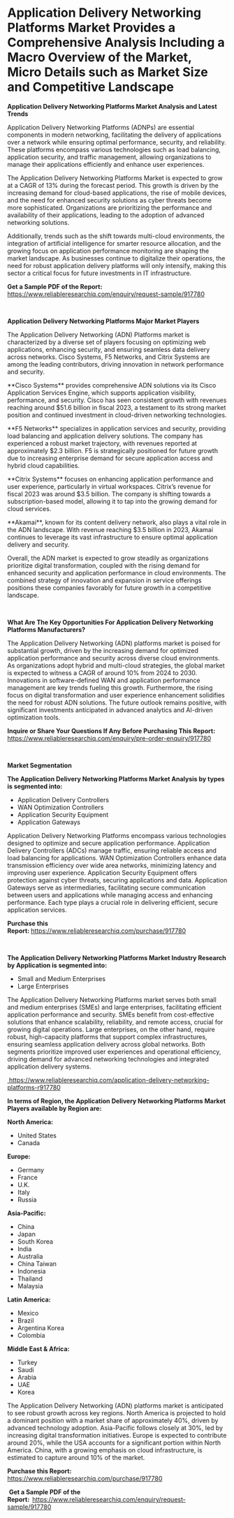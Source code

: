 <p><h1>Application Delivery Networking Platforms Market Provides a Comprehensive Analysis Including a Macro Overview of the Market, Micro Details such as Market Size and Competitive Landscape</h1></p><p><strong>Application Delivery Networking Platforms Market Analysis and Latest Trends</strong></p>
<p><p>Application Delivery Networking Platforms (ADNPs) are essential components in modern networking, facilitating the delivery of applications over a network while ensuring optimal performance, security, and reliability. These platforms encompass various technologies such as load balancing, application security, and traffic management, allowing organizations to manage their applications efficiently and enhance user experiences.</p><p>The Application Delivery Networking Platforms Market is expected to grow at a CAGR of 13% during the forecast period. This growth is driven by the increasing demand for cloud-based applications, the rise of mobile devices, and the need for enhanced security solutions as cyber threats become more sophisticated. Organizations are prioritizing the performance and availability of their applications, leading to the adoption of advanced networking solutions. </p><p>Additionally, trends such as the shift towards multi-cloud environments, the integration of artificial intelligence for smarter resource allocation, and the growing focus on application performance monitoring are shaping the market landscape. As businesses continue to digitalize their operations, the need for robust application delivery platforms will only intensify, making this sector a critical focus for future investments in IT infrastructure.</p></p>
<p><strong>Get a Sample PDF of the Report:&nbsp;</strong> <a href="https://www.reliableresearchiq.com/enquiry/request-sample/917780?utm_campaign=1900&utm_medium=2&utm_source=Github&utm_content=ia&utm_term=18042025&utm_id=application-delivery-networking-platforms">https://www.reliableresearchiq.com/enquiry/request-sample/917780</a></p>
<p>&nbsp;</p>
<p><strong>Application Delivery Networking Platforms Major Market Players</strong></p>
<p><p>The Application Delivery Networking (ADN) Platforms market is characterized by a diverse set of players focusing on optimizing web applications, enhancing security, and ensuring seamless data delivery across networks. Cisco Systems, F5 Networks, and Citrix Systems are among the leading contributors, driving innovation in network performance and security.</p><p>**Cisco Systems** provides comprehensive ADN solutions via its Cisco Application Services Engine, which supports application visibility, performance, and security. Cisco has seen consistent growth with revenues reaching around $51.6 billion in fiscal 2023, a testament to its strong market position and continued investment in cloud-driven networking technologies.</p><p>**F5 Networks** specializes in application services and security, providing load balancing and application delivery solutions. The company has experienced a robust market trajectory, with revenues reported at approximately $2.3 billion. F5 is strategically positioned for future growth due to increasing enterprise demand for secure application access and hybrid cloud capabilities.</p><p>**Citrix Systems** focuses on enhancing application performance and user experience, particularly in virtual workspaces. Citrix’s revenue for fiscal 2023 was around $3.5 billion. The company is shifting towards a subscription-based model, allowing it to tap into the growing demand for cloud services.</p><p>**Akamai**, known for its content delivery network, also plays a vital role in the ADN landscape. With revenue reaching $3.5 billion in 2023, Akamai continues to leverage its vast infrastructure to ensure optimal application delivery and security.</p><p>Overall, the ADN market is expected to grow steadily as organizations prioritize digital transformation, coupled with the rising demand for enhanced security and application performance in cloud environments. The combined strategy of innovation and expansion in service offerings positions these companies favorably for future growth in a competitive landscape.</p></p>
<p>&nbsp;</p>
<p><strong>What Are The Key Opportunities For Application Delivery Networking Platforms Manufacturers?</strong></p>
<p><p>The Application Delivery Networking (ADN) platforms market is poised for substantial growth, driven by the increasing demand for optimized application performance and security across diverse cloud environments. As organizations adopt hybrid and multi-cloud strategies, the global market is expected to witness a CAGR of around 10% from 2024 to 2030. Innovations in software-defined WAN and application performance management are key trends fueling this growth. Furthermore, the rising focus on digital transformation and user experience enhancement solidifies the need for robust ADN solutions. The future outlook remains positive, with significant investments anticipated in advanced analytics and AI-driven optimization tools.</p></p>
<p><strong>Inquire or Share Your Questions If Any Before Purchasing This Report:</strong> <a href="https://www.reliableresearchiq.com/enquiry/pre-order-enquiry/917780?utm_campaign=1900&utm_medium=2&utm_source=Github&utm_content=ia&utm_term=18042025&utm_id=application-delivery-networking-platforms">https://www.reliableresearchiq.com/enquiry/pre-order-enquiry/917780</a></p>
<p>&nbsp;</p>
<p><strong>Market Segmentation</strong></p>
<p><strong>The Application Delivery Networking Platforms Market Analysis by types is segmented into:</strong></p>
<p><ul><li>Application Delivery Controllers</li><li>WAN Optimization Controllers</li><li>Application Security Equipment</li><li>Application Gateways</li></ul></p>
<p><p>Application Delivery Networking Platforms encompass various technologies designed to optimize and secure application performance. Application Delivery Controllers (ADCs) manage traffic, ensuring reliable access and load balancing for applications. WAN Optimization Controllers enhance data transmission efficiency over wide area networks, minimizing latency and improving user experience. Application Security Equipment offers protection against cyber threats, securing applications and data. Application Gateways serve as intermediaries, facilitating secure communication between users and applications while managing access and enhancing performance. Each type plays a crucial role in delivering efficient, secure application services.</p></p>
<p><strong>Purchase this Report:&nbsp;</strong><a href="https://www.reliableresearchiq.com/purchase/917780?utm_campaign=1900&utm_medium=2&utm_source=Github&utm_content=ia&utm_term=18042025&utm_id=application-delivery-networking-platforms">https://www.reliableresearchiq.com/purchase/917780</a></p>
<p>&nbsp;</p>
<p><strong>The Application Delivery Networking Platforms Market Industry Research by Application is segmented into:</strong></p>
<p><ul><li>Small and Medium Enterprises</li><li>Large Enterprises</li></ul></p>
<p><p>The Application Delivery Networking Platforms market serves both small and medium enterprises (SMEs) and large enterprises, facilitating efficient application performance and security. SMEs benefit from cost-effective solutions that enhance scalability, reliability, and remote access, crucial for growing digital operations. Large enterprises, on the other hand, require robust, high-capacity platforms that support complex infrastructures, ensuring seamless application delivery across global networks. Both segments prioritize improved user experiences and operational efficiency, driving demand for advanced networking technologies and integrated application delivery systems.</p></p>
<p><a href="https://www.reliableresearchiq.com/application-delivery-networking-platforms-r917780?utm_campaign=1900&utm_medium=2&utm_source=Github&utm_content=ia&utm_term=18042025&utm_id=application-delivery-networking-platforms">&nbsp;https://www.reliableresearchiq.com/application-delivery-networking-platforms-r917780</a></p>
<p><strong>In terms of Region, the Application Delivery Networking Platforms Market Players available by Region are:</strong></p>
<p>
    <p> <strong> North America: </strong>
        <ul>
            <li>United States</li>
            <li>Canada</li>
        </ul>
        </p> 
    <p> <strong> Europe: </strong>
        <ul>
            <li>Germany</li>
            <li>France</li>
            <li>U.K.</li>
            <li>Italy</li>
            <li>Russia</li>
        </ul>
        </p> 
    <p> <strong> Asia-Pacific: </strong>
        <ul>
            <li>China</li>
            <li>Japan</li>
            <li>South Korea</li>
            <li>India</li>
            <li>Australia</li>
            <li>China Taiwan</li>
            <li>Indonesia</li>
            <li>Thailand</li>
            <li>Malaysia</li>
        </ul>
        </p> 
    <p> <strong> Latin America: </strong>
        <ul>
            <li>Mexico</li>
            <li>Brazil</li>
            <li>Argentina Korea</li>
            <li>Colombia</li>
        </ul>
        </p> 
    <p> <strong> Middle East & Africa: </strong>
        <ul>
            <li>Turkey</li>
            <li>Saudi</li>
            <li>Arabia</li>
            <li>UAE</li>
            <li>Korea</li>
        </ul>
    </p>
    </p>
<p><p>The Application Delivery Networking (ADN) platforms market is anticipated to see robust growth across key regions. North America is projected to hold a dominant position with a market share of approximately 40%, driven by advanced technology adoption. Asia-Pacific follows closely at 30%, led by increasing digital transformation initiatives. Europe is expected to contribute around 20%, while the USA accounts for a significant portion within North America. China, with a growing emphasis on cloud infrastructure, is estimated to capture around 10% of the market.</p></p>
<p><strong>Purchase this Report: </strong><a href="https://www.reliableresearchiq.com/purchase/917780?utm_campaign=1900&utm_medium=2&utm_source=Github&utm_content=ia&utm_term=18042025&utm_id=application-delivery-networking-platforms">https://www.reliableresearchiq.com/purchase/917780</a></p>
<p>&nbsp;<strong>Get a Sample PDF of the Report:&nbsp;&nbsp;</strong><a href="https://www.reliableresearchiq.com/enquiry/request-sample/917780?utm_campaign=1900&utm_medium=2&utm_source=Github&utm_content=ia&utm_term=18042025&utm_id=application-delivery-networking-platforms">https://www.reliableresearchiq.com/enquiry/request-sample/917780</a></p>
<p><strong></strong></p>
<p><p></p><p></p><p></p></p>